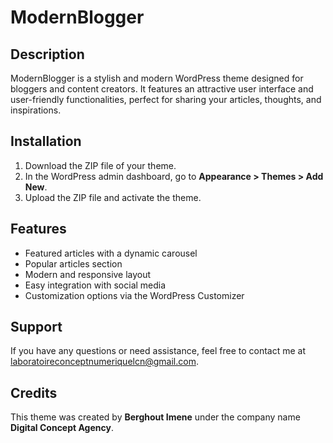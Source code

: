 # ModernBlogger

## Description
ModernBlogger is a stylish and modern WordPress theme designed for bloggers and content creators. It features an attractive user interface and user-friendly functionalities, perfect for sharing your articles, thoughts, and inspirations.

## Installation
1. Download the ZIP file of your theme.
2. In the WordPress admin dashboard, go to **Appearance > Themes > Add New**.
3. Upload the ZIP file and activate the theme.

## Features
- Featured articles with a dynamic carousel
- Popular articles section
- Modern and responsive layout
- Easy integration with social media
- Customization options via the WordPress Customizer

## Support
If you have any questions or need assistance, feel free to contact me at [laboratoireconceptnumeriquelcn@gmail.com](mailto:laboratoireconceptnumeriquelcn@gmail.com).

## Credits
This theme was created by **Berghout Imene** under the company name **Digital Concept Agency**.
